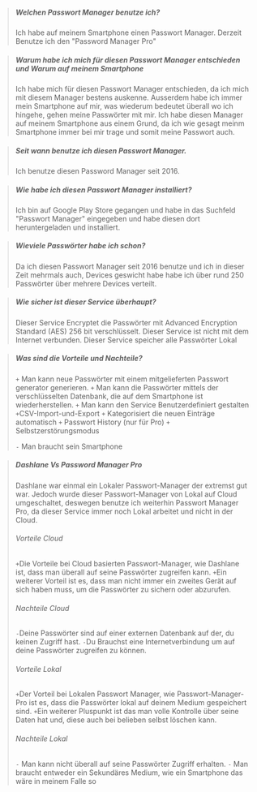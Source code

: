 > ##### Welchen Passwort Manager benutze ich?
>
> Ich habe auf meinem Smartphone einen Passwort Manager. Derzeit Benutze ich den "Password Manager Pro"

> ##### Warum habe ich mich für diesen Passwort Manager entschieden und Warum auf meinem Smartphone
> Ich habe mich für diesen Passwort Manager entschieden, da ich mich mit diesem Manager bestens auskenne. Ausserdem habe ich immer mein Smartphone auf mir, was wiederum bedeutet überall wo ich hingehe, gehen meine Passwörter mit mir.
> Ich habe diesen Manager auf meinem Smartphone aus einem Grund, da ich wie gesagt meinm Smartphone immer bei mir trage und somit meine Passwort auch.

> ##### Seit wann benutze ich diesen Passwort Manager.
>
> Ich benutze diesen Password Manager seit 2016.

> ##### Wie habe ich diesen Passwort Manager installiert?
>
> Ich bin auf Google Play Store gegangen und habe in das Suchfeld "Passwort Manager" eingegeben und habe diesen dort heruntergeladen und installiert.

> ##### Wieviele Passwörter habe ich schon?
>
> Da ich diesen Passwort Manager seit 2016 benutze und ich in dieser Zeit mehrmals auch, Devices geswicht habe habe ich über rund 250 Passwörter über mehrere Devices verteilt.

> ##### Wie sicher ist dieser Service überhaupt?
>
> Dieser Service Encryptet die Passwörter mit Advanced Encryption Standard (AES) 256 bit verschlüsselt. Dieser Service ist nicht mit dem Internet verbunden. Dieser Service speicher alle Passwörter Lokal

> ##### Was sind die Vorteile und Nachteile?
>
> `+` Man kann neue Passwörter mit einem         mitgelieferten Passwort generator generieren.
> `+` Man kann die Passwörter mittels der verschlüsselten Datenbank, die auf dem Smartphone ist wiederherstellen.
> `+` Man kann den Service Benutzerdefiniert gestalten
> `+`CSV-Import-und-Export
> `+` Kategorisiert die neuen Einträge automatisch
> `+` Passwort History (nur für Pro)
> `+` Selbstzerstörungsmodus
>
> `-` Man braucht sein Smartphone

> ##### Dashlane Vs Password Manager Pro
>
> Dashlane war einmal ein Lokaler Passwort-Manager der extremst gut war. Jedoch wurde dieser Passwort-Manager von Lokal auf Cloud umgeschaltet, deswegen benutze ich weiterhin Passwort Manager Pro, da dieser Service immer noch Lokal arbeitet und nicht in der Cloud.
>
> ###### Vorteile Cloud
> `+`Die Vorteile bei Cloud basierten Passwort-Manager, wie Dashlane ist, dass man überall auf seine Passwörter zugreifen kann.
> `+`Ein weiterer Vorteil ist es, dass man nicht immer ein zweites Gerät auf sich haben muss, um die Passwörter zu sichern oder abzurufen.
> ###### Nachteile Cloud
> `-`Deine Passwörter sind auf einer externen Datenbank auf der, du keinen Zugriff hast.
> `-`Du Brauchst eine Internetverbindung um auf deine Passwörter zugreifen zu können.
> ###### Vorteile Lokal
> `+`Der Vorteil bei Lokalen Passwort Manager, wie Passwort-Manager-Pro ist es, dass die Passwörter lokal auf deinem Medium gespeichert sind.
> `+`Ein weiterer Pluspunkt ist das man volle Kontrolle über seine Daten hat und, diese auch bei belieben selbst löschen kann.
> ###### Nachteile Lokal
> `-` Man kann nicht überall auf seine Passwörter Zugriff erhalten.
> `-` Man braucht entweder ein Sekundäres Medium, wie ein Smartphone das wäre in meinem Falle so